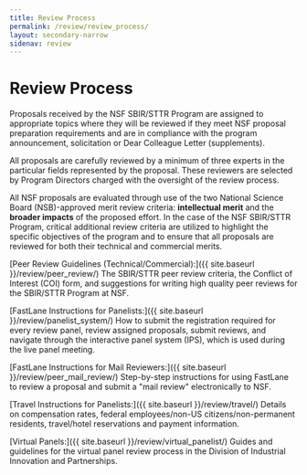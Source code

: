 ```yaml
---
title: Review Process
permalink: /review/review_process/
layout: secondary-narrow
sidenav: review
---
```


# Review Process

Proposals received by the NSF SBIR/STTR Program are assigned to appropriate topics where they will be reviewed if they meet NSF proposal preparation requirements and are in compliance with the program announcement, solicitation or Dear Colleague Letter (supplements).

All proposals are carefully reviewed by a minimum of three experts in the particular fields represented by the proposal. These reviewers are selected by Program Directors charged with the oversight of the review process.

All NSF proposals are evaluated through use of the two National Science Board (NSB)-approved merit review criteria: **intellectual merit** and the **broader impacts** of the proposed effort. In the case of the NSF SBIR/STTR Program, critical additional review criteria are utilized to highlight the specific objectives of the program and to ensure that all proposals are reviewed for both their technical and commercial merits.

[Peer Review Guidelines (Technical/Commercial):]({{ site.baseurl }}/review/peer_review/) The SBIR/STTR peer review criteria, the Conflict of Interest (COI) form, and suggestions for writing high quality peer reviews for the SBIR/STTR Program at NSF.

[FastLane Instructions for Panelists:]({{ site.baseurl }}/review/panelist_system/) How to submit the registration required for every review panel, review assigned proposals, submit reviews, and navigate through the interactive panel system (IPS), which is used during the live panel meeting.

[FastLane Instructions for Mail Reviewers:]({{ site.baseurl }}/review/peer_mail_review/) Step-by-step instructions for using FastLane to review a proposal and submit a "mail review" electronically to NSF.

[Travel Instructions for Panelists:]({{ site.baseurl }}/review/travel/) Details on compensation rates, federal employees/non-US citizens/non-permanent residents, travel/hotel reservations and payment information.

[Virtual Panels:]({{ site.baseurl }}/review/virtual_panelist/) Guides and guidelines for the virtual panel review process in the Division of Industrial Innovation and Partnerships.
